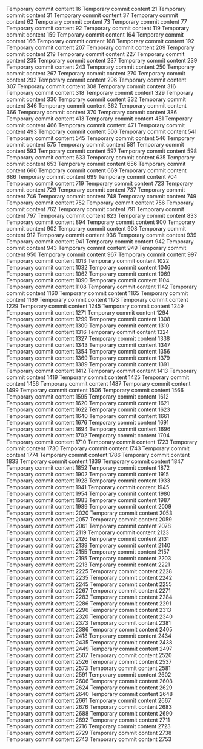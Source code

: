 Temporary commit content 16
Temporary commit content 21
Temporary commit content 31
Temporary commit content 37
Temporary commit content 62
Temporary commit content 73
Temporary commit content 77
Temporary commit content 92
Temporary commit content 119
Temporary commit content 159
Temporary commit content 164
Temporary commit content 166
Temporary commit content 168
Temporary commit content 192
Temporary commit content 207
Temporary commit content 209
Temporary commit content 219
Temporary commit content 227
Temporary commit content 235
Temporary commit content 237
Temporary commit content 239
Temporary commit content 243
Temporary commit content 250
Temporary commit content 267
Temporary commit content 270
Temporary commit content 292
Temporary commit content 296
Temporary commit content 307
Temporary commit content 308
Temporary commit content 316
Temporary commit content 318
Temporary commit content 329
Temporary commit content 330
Temporary commit content 332
Temporary commit content 346
Temporary commit content 362
Temporary commit content 366
Temporary commit content 370
Temporary commit content 386
Temporary commit content 413
Temporary commit content 451
Temporary commit content 466
Temporary commit content 471
Temporary commit content 493
Temporary commit content 506
Temporary commit content 541
Temporary commit content 545
Temporary commit content 546
Temporary commit content 575
Temporary commit content 581
Temporary commit content 593
Temporary commit content 597
Temporary commit content 598
Temporary commit content 633
Temporary commit content 635
Temporary commit content 653
Temporary commit content 656
Temporary commit content 660
Temporary commit content 669
Temporary commit content 686
Temporary commit content 699
Temporary commit content 704
Temporary commit content 719
Temporary commit content 723
Temporary commit content 729
Temporary commit content 737
Temporary commit content 746
Temporary commit content 748
Temporary commit content 749
Temporary commit content 752
Temporary commit content 756
Temporary commit content 762
Temporary commit content 791
Temporary commit content 797
Temporary commit content 823
Temporary commit content 833
Temporary commit content 894
Temporary commit content 900
Temporary commit content 902
Temporary commit content 908
Temporary commit content 912
Temporary commit content 936
Temporary commit content 939
Temporary commit content 941
Temporary commit content 942
Temporary commit content 943
Temporary commit content 949
Temporary commit content 950
Temporary commit content 967
Temporary commit content 997
Temporary commit content 1013
Temporary commit content 1022
Temporary commit content 1032
Temporary commit content 1046
Temporary commit content 1062
Temporary commit content 1069
Temporary commit content 1090
Temporary commit content 1104
Temporary commit content 1108
Temporary commit content 1142
Temporary commit content 1160
Temporary commit content 1165
Temporary commit content 1169
Temporary commit content 1173
Temporary commit content 1229
Temporary commit content 1245
Temporary commit content 1249
Temporary commit content 1271
Temporary commit content 1294
Temporary commit content 1299
Temporary commit content 1308
Temporary commit content 1309
Temporary commit content 1310
Temporary commit content 1316
Temporary commit content 1324
Temporary commit content 1327
Temporary commit content 1338
Temporary commit content 1343
Temporary commit content 1347
Temporary commit content 1354
Temporary commit content 1356
Temporary commit content 1369
Temporary commit content 1379
Temporary commit content 1389
Temporary commit content 1391
Temporary commit content 1412
Temporary commit content 1413
Temporary commit content 1419
Temporary commit content 1425
Temporary commit content 1456
Temporary commit content 1487
Temporary commit content 1499
Temporary commit content 1506
Temporary commit content 1566
Temporary commit content 1595
Temporary commit content 1612
Temporary commit content 1620
Temporary commit content 1621
Temporary commit content 1622
Temporary commit content 1623
Temporary commit content 1640
Temporary commit content 1661
Temporary commit content 1676
Temporary commit content 1691
Temporary commit content 1694
Temporary commit content 1696
Temporary commit content 1702
Temporary commit content 1704
Temporary commit content 1710
Temporary commit content 1723
Temporary commit content 1730
Temporary commit content 1743
Temporary commit content 1774
Temporary commit content 1786
Temporary commit content 1833
Temporary commit content 1839
Temporary commit content 1847
Temporary commit content 1852
Temporary commit content 1872
Temporary commit content 1902
Temporary commit content 1915
Temporary commit content 1928
Temporary commit content 1933
Temporary commit content 1941
Temporary commit content 1945
Temporary commit content 1954
Temporary commit content 1980
Temporary commit content 1983
Temporary commit content 1987
Temporary commit content 1989
Temporary commit content 2009
Temporary commit content 2020
Temporary commit content 2053
Temporary commit content 2057
Temporary commit content 2059
Temporary commit content 2061
Temporary commit content 2078
Temporary commit content 2119
Temporary commit content 2123
Temporary commit content 2126
Temporary commit content 2131
Temporary commit content 2139
Temporary commit content 2140
Temporary commit content 2155
Temporary commit content 2157
Temporary commit content 2195
Temporary commit content 2203
Temporary commit content 2213
Temporary commit content 2221
Temporary commit content 2225
Temporary commit content 2228
Temporary commit content 2235
Temporary commit content 2242
Temporary commit content 2245
Temporary commit content 2255
Temporary commit content 2267
Temporary commit content 2271
Temporary commit content 2283
Temporary commit content 2284
Temporary commit content 2286
Temporary commit content 2291
Temporary commit content 2296
Temporary commit content 2313
Temporary commit content 2320
Temporary commit content 2340
Temporary commit content 2373
Temporary commit content 2381
Temporary commit content 2386
Temporary commit content 2405
Temporary commit content 2418
Temporary commit content 2434
Temporary commit content 2435
Temporary commit content 2438
Temporary commit content 2449
Temporary commit content 2497
Temporary commit content 2507
Temporary commit content 2520
Temporary commit content 2526
Temporary commit content 2537
Temporary commit content 2573
Temporary commit content 2581
Temporary commit content 2591
Temporary commit content 2602
Temporary commit content 2606
Temporary commit content 2608
Temporary commit content 2624
Temporary commit content 2629
Temporary commit content 2640
Temporary commit content 2648
Temporary commit content 2661
Temporary commit content 2667
Temporary commit content 2676
Temporary commit content 2683
Temporary commit content 2688
Temporary commit content 2690
Temporary commit content 2692
Temporary commit content 2711
Temporary commit content 2716
Temporary commit content 2723
Temporary commit content 2729
Temporary commit content 2738
Temporary commit content 2743
Temporary commit content 2753
